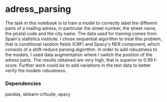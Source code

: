 # adress_parsing

The task in this notebook is to train a model to correctly label the different parts of a mailing adress, in particular the street number, the street name, the postal code and the city name. The data used for training comes from Spain's statistics institute. I chose sequential algorithm to treat this problem, that is conditional random fields (CRF) and Spacy's NER component, which consists of a shift-reduce parsing algorithm. In order to add robustness to the models, I used data augmentation where I switch the position of the adress parts. The results obtained are very high, that is superior to 0.99 f-score. Further work could be to add variations in the test data to better verify the models robustness.  

### Dependencies

pandas, sklearn-crfsuite, spacy
